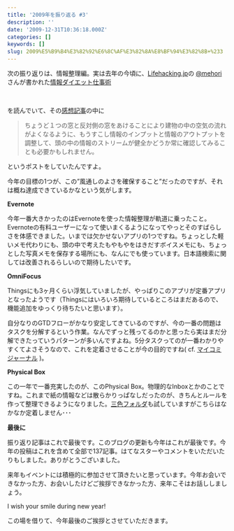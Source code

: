 ```yaml
---
title: '2009年を振り返る #3'
description: ''
date: '2009-12-31T10:36:18.000Z'
categories: []
keywords: []
slug: 2009%E5%B9%B4%E3%82%92%E6%8C%AF%E3%82%8A%E8%BF%94%E3%82%8B+%233
---
```

次の振り返りは、情報整理編。実は去年の今頃に、[Lifehacking.jp](http://lifehacking.jp/)の [@mehori](http://twitter.com/mehori) さんが書かれた[情報ダイエット仕事術](http://www.amazon.co.jp/gp/product/4479771328?ie=UTF8&tag=qli-22&linkCode=as2&camp=247&creative=7399&creativeASIN=4479771328)

![](0__1c771a3I7n3Umji3.)

を読んでいて、その[感想記事](http://blog.qli.jp/2009/01/%E6%83%85%E5%A0%B1%E3%83%80%E3%82%A4%E3%82%A8%E3%83%83%E3%83%88%E3%82%92%E8%A1%8C%E3%81%86%E3%81%93%E3%81%A8.html)の中に

> ちょうど１つの窓と反対側の窓をあけることにより建物の中の空気の流れがよくなるように、もうすこし情報のインプットと情報のアウトプットを調整して、頭の中の情報のストリームが健全かどうか常に確認してみることも必要かもしれません。

というポストをしていたんですよ。

今年の目標の1つが、この”風通しのよさを確保すること”だったのですが、それは概ね達成できているかなという気がします。

**Evernote**

今年一番大きかったのはEvernoteを使った情報整理が軌道に乗ったこと。Evernoteの有料ユーザーになって使いまくるようになってやっとそのすばらしさを体感できました。いまでは欠かせないアプリの1つですね。ちょっとした軽いメモ代わりにも、頭の中で考えたもやもやをはきだすボイスメモにも、ちょっとした写真メモを保存する場所にも、なんにでも使っています。日本語検索に関しては改善されるらしいので期待したいです。

**OmniFocus**

Thingsにも3ヶ月くらい浮気していましたが、やっぱりこのアプリが定番アプリとなったようです（Thingsにはいろいろ期待しているところはまだあるので、機能追加をゆっくり待ちたいと思います）。

自分なりのGTDフローがかなり安定してきているのですが、今の一番の問題はタスクを分解するという作業。なんでずっと残ってるのかと思ったら実はまだ分解できたっていうパターンが多いんですよね。5分タスクってのが一番わかりやすくてよさそうなので、これを定着させることが今の目的ですね( cf. [マイコミジャーナル](http://journal.mycom.co.jp/series/lifehacktalk/019/index.html) )。

**Physical Box**

この一年で一番充実したのが、このPhysical Box。物理的なInboxとかのことですね。これまで紙の情報などは散らかりっぱなしだったのが、きちんとルールを作って整理できるようになりました。[三色フォルダ](http://www.ideaxidea.com/archives/2005/05/post_3.html)も試していますがこちらはなかなか定着しません･･･

**最後に**

振り返り記事はこれで最後です。このブログの更新も今年はこれが最後です。今年の投稿はこれを含めて全部で137記事。はてなスターやコメントをいただいたりもしました。ありがとうございました。

来年もイベントには積極的に参加させて頂きたいと思っています。今年お会いできなかった方、お会いしたけどご挨拶できなかった方、来年こそはお話ししましょう。

I wish your smile during new year!

この場を借りて、今年最後のご挨拶とさせていただきます。